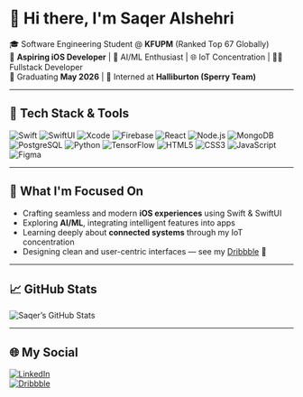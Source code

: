 # 👋 Hi there, I'm Saqer Alshehri

🎓 Software Engineering Student @ **KFUPM** (Ranked Top 67 Globally)  
📱 **Aspiring iOS Developer** | 🤖 AI/ML Enthusiast | 🌐 IoT Concentration | 🧑‍💻 Fullstack Developer  
🎯 Graduating **May 2026** | 🚀 Interned at **Halliburton (Sperry Team)**
 

---

## 🔧 Tech Stack & Tools

![Swift](https://img.shields.io/badge/Swift-FA7343?style=for-the-badge&logo=swift&logoColor=white)
![SwiftUI](https://img.shields.io/badge/SwiftUI-000000?style=for-the-badge&logo=swift&logoColor=white)
![Xcode](https://img.shields.io/badge/Xcode-147EFB?style=for-the-badge&logo=xcode&logoColor=white)
![Firebase](https://img.shields.io/badge/Firebase-FFCA28?style=for-the-badge&logo=firebase&logoColor=black)
![React](https://img.shields.io/badge/React-20232A?style=for-the-badge&logo=react&logoColor=61DAFB)
![Node.js](https://img.shields.io/badge/Node.js-339933?style=for-the-badge&logo=nodedotjs&logoColor=white)
![MongoDB](https://img.shields.io/badge/MongoDB-4EA94B?style=for-the-badge&logo=mongodb&logoColor=white)
![PostgreSQL](https://img.shields.io/badge/PostgreSQL-4169E1?style=for-the-badge&logo=postgresql&logoColor=white)
![Python](https://img.shields.io/badge/Python-3776AB?style=for-the-badge&logo=python&logoColor=white)
![TensorFlow](https://img.shields.io/badge/TensorFlow-FF6F00?style=for-the-badge&logo=tensorflow&logoColor=white)
![HTML5](https://img.shields.io/badge/HTML5-E34F26?style=for-the-badge&logo=html5&logoColor=white)
![CSS3](https://img.shields.io/badge/CSS3-1572B6?style=for-the-badge&logo=css3&logoColor=white)
![JavaScript](https://img.shields.io/badge/JavaScript-F7DF1E?style=for-the-badge&logo=javascript&logoColor=black)
![Figma](https://img.shields.io/badge/Figma-F24E1E?style=for-the-badge&logo=figma&logoColor=white)

---

## 🚀 What I'm Focused On
- Crafting seamless and modern **iOS experiences** using Swift & SwiftUI  
- Exploring **AI/ML**, integrating intelligent features into apps  
- Learning deeply about **connected systems** through my IoT concentration
- Designing clean and user-centric interfaces — see my [Dribbble](https://dribbble.com/riche-homme-10) 🎨  

---

## 📈 GitHub Stats

![Saqer’s GitHub Stats](https://github-readme-stats.vercel.app/api?username=SaqerAlshehri&show_icons=true&theme=tokyonight)

---

## 🌐 My Social

[![LinkedIn](https://img.shields.io/badge/LinkedIn-0077B5?style=flat-square&logo=linkedin&logoColor=white)](https://www.linkedin.com/in/saqer-alshehri-73b90021b/)  
[![Dribbble](https://img.shields.io/badge/Dribbble-EA4C89?style=flat-square&logo=dribbble&logoColor=white)](https://dribbble.com/riche-homme-10)

